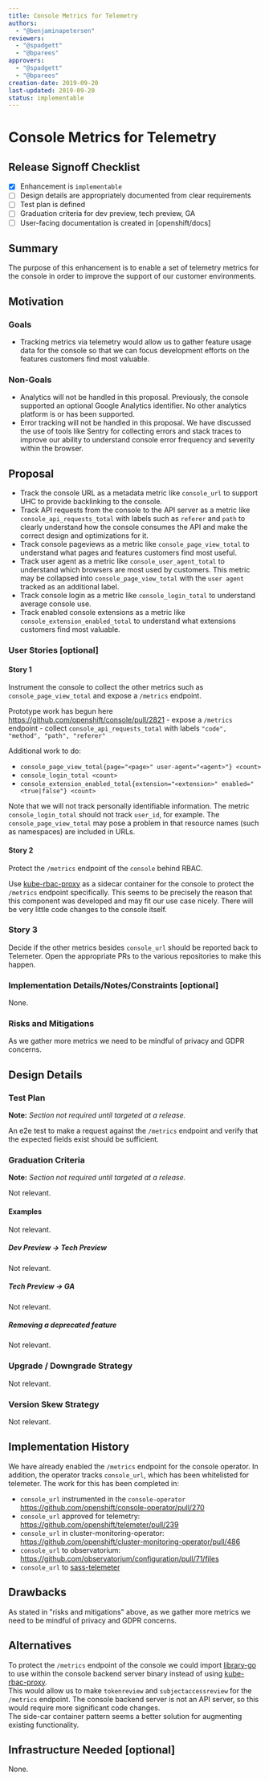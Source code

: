 ```yaml
---
title: Console Metrics for Telemetry
authors:
  - "@benjaminapetersen"
reviewers:
  - "@spadgett"
  - "@bparees"
approvers:
  - "@spadgett"
  - "@bparees"
creation-date: 2019-09-20
last-updated: 2019-09-20
status: implementable
---
```


# Console Metrics for Telemetry

## Release Signoff Checklist

- [x] Enhancement is `implementable`
- [ ] Design details are appropriately documented from clear requirements
- [ ] Test plan is defined
- [ ] Graduation criteria for dev preview, tech preview, GA
- [ ] User-facing documentation is created in [openshift/docs]

## Summary

The purpose of this enhancement is to enable a set of telemetry metrics 
for the console in order to improve the support of our customer environments.  

## Motivation

### Goals

- Tracking metrics via telemetry would allow us to gather feature usage data for the 
console so that we can focus development efforts on the features customers find most 
valuable.

### Non-Goals

- Analytics will not be handled in this proposal.  Previously, the console supported an optional 
Google Analytics identifier. No other analytics platform is or has been supported.
- Error tracking will not be handled in this proposal.  We have discussed the use of tools like 
Sentry for collecting errors and stack traces to improve our ability to understand console 
error frequency and severity within the browser.

## Proposal

- Track the console URL as a metadata metric like `console_url` to support UHC to provide backlinking 
to the console.
- Track API requests from the console to the API server as a metric like `console_api_requests_total` 
with labels such as `referer` and `path` to clearly understand how the console consumes the API and 
make the correct design and optimizations for it.
- Track console pageviews as a metric like `console_page_view_total` to understand what pages and features
customers find most useful.
- Track user agent as a metric like `console_user_agent_total` to understand which browsers are most used 
by customers.  This metric may be collapsed into `console_page_view_total` with the `user agent` tracked 
as an additional label. 
- Track console login as a metric like `console_login_total` to understand average console use.
- Track enabled console extensions as a metric like `console_extension_enabled_total` to understand
what extensions customers find most valuable.  


### User Stories [optional]

#### Story 1

Instrument the console to collect the other metrics such as `console_page_view_total` and expose a 
`/metrics` endpoint. 

Prototype work has begun here https://github.com/openshift/console/pull/2821
    - expose a `/metrics` endpoint
    - collect `console_api_requests_total` with labels `"code", "method", "path", "referer"`

Additional work to do:

- `console_page_view_total{page="<page>" user-agent="<agent>"} <count>`
- `console_login_total <count>`
- `console_extension_enabled_total{extension="<extension>" enabled="<true|false"} <count>`

Note that we will not track personally identifiable information. The metric `console_login_total` 
should not track `user_id`, for example.  The `console_page_view_total` may pose a problem in that 
resource names (such as namespaces) are included in URLs. 

#### Story 2

Protect the `/metrics` endpoint of the `console` behind RBAC.

Use [kube-rbac-proxy](https://github.com/openshift/kube-rbac-proxy) as a sidecar container for the 
console to protect the `/metrics` endpoint specifically.  This seems to be precisely the reason that 
this component was developed and may fit our use case nicely.  There will be very little code changes 
to the console itself. 

### Story 3

Decide if the other metrics besides `console_url` should be reported back to Telemeter.  Open the 
appropriate PRs to the various repositories to make this happen.


### Implementation Details/Notes/Constraints [optional]

None.

### Risks and Mitigations

As we gather more metrics we need to be mindful of privacy and GDPR concerns. 

## Design Details

### Test Plan

**Note:** *Section not required until targeted at a release.*

An e2e test to make a request against the `/metrics` endpoint and verify 
that the expected fields exist should be sufficient.

### Graduation Criteria

**Note:** *Section not required until targeted at a release.*

Not relevant.

#### Examples

Not relevant.

##### Dev Preview -> Tech Preview

Not relevant.

##### Tech Preview -> GA 

Not relevant.

##### Removing a deprecated feature

Not relevant.

### Upgrade / Downgrade Strategy

Not relevant.

### Version Skew Strategy

Not relevant.

## Implementation History

We have already enabled the `/metrics` endpoint for the console operator.  In 
addition, the operator tracks `console_url`, which has been whitelisted for 
telemeter. The work for this has been completed in:

- `console_url` instrumented in the `console-operator` https://github.com/openshift/console-operator/pull/270
- `console_url` approved for telemetry: https://github.com/openshift/telemeter/pull/239
- `console_url` in cluster-monitoring-operator: https://github.com/openshift/cluster-monitoring-operator/pull/486
- `console_url` to observatorium: https://github.com/observatorium/configuration/pull/71/files
- `console_url` to [sass-telemeter](https://gitlab.cee.redhat.com/service/saas-telemeter/merge_requests/54)

## Drawbacks

As stated in "risks and mitigations" above, as we gather more metrics we need 
to be mindful of privacy and GDPR concerns.  

## Alternatives

To protect the `/metrics` endpoint of the console we could import [library-go](https://github.com/openshift/library-go) 
to use within the console backend server binary instead of using [kube-rbac-proxy](https://github.com/openshift/kube-rbac-proxy).  
This would allow us to make `tokenreview` and `subjectaccessreview` for the `/metrics` endpoint. 
The console backend server is not an API server, so this would require more significant code changes.  
The side-car container pattern seems a better solution for augmenting existing functionality.

## Infrastructure Needed [optional]

None.
